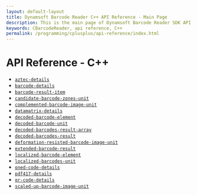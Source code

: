 ```yaml
---
layout: default-layout
title: Dynamsoft Barcode Reader C++ API Reference - Main Page
description: This is the main page of Dynamsoft Barcode Reader SDK API Reference for C++ Language.
keywords: CBarcodeReader, api reference, C++
permalink: /programming/cplusplus/api-reference/index.html
---
```


# API Reference - C++

- [`aztec-details`]()
- [`barcode-details`]()
- [`barcode-result-item`]()
- [`candidate-barcode-zones-unit`]()
- [`complemented-barcode-image-unit`]()
- [`datamatrix-details`]()
- [`decoded-barcode-element`]()
- [`decoded-barcode-unit`]()
- [`decoded-barcodes-result-array`]()
- [`decoded-barcodes-result`]()
- [`deformation-resisted-barcode-image-unit`]()
- [`extended-barcode-result`]()
- [`localized-barcode-element`]()
- [`localized-barcodes-unit`]()
- [`oned-code-details`]()
- [`pdf417-details`]()
- [`qr-code-details`]()
- [`scaled-up-barcode-image-unit`]()